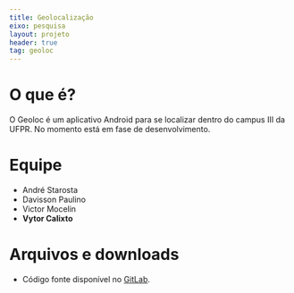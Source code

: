 ```yaml
---
title: Geolocalização
eixo: pesquisa
layout: projeto
header: true
tag: geoloc
---
```


# O que é?
O Geoloc é um aplicativo Android para se localizar dentro do campus III da UFPR. No momento está em fase de desenvolvimento.

# Equipe
* André Starosta
* Davisson Paulino
* Victor Mocelin
* **Vytor Calixto**

# Arquivos e downloads
* Código fonte disponível no [GitLab](https://gitlab.c3sl.ufpr.br/pet/Geoloc).
